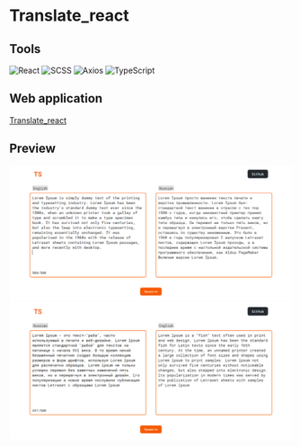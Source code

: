 # Translate_react

## Tools

![React](https://img.shields.io/badge/-React-000?style=for-the-badge&logo=react&logoColor=61DAFB)
![SCSS](https://img.shields.io/badge/-SCSS-000?style=for-the-badge&logo=sass&logoColor=CE639A)
![Axios](https://img.shields.io/badge/-Axios-000?style=for-the-badge&logo=Axios&logoColor=5733C2)
![TypeScript](https://img.shields.io/badge/-TypeScript-000?style=for-the-badge&logo=TypeScript&logoColor=3178C6)

## Web application

[Translate_react](https://translate-pink.vercel.app)

## Preview

[![Layout](https://github.com/ManucherKM/translate_react/blob/main/preview/en.png?raw=true)](https://translate-pink.vercel.app)
[![Layout](https://github.com/ManucherKM/translate_react/blob/main/preview/ru.png?raw=true)](https://translate-pink.vercel.app)

